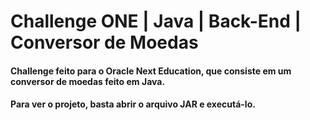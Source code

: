 # Challenge ONE | Java | Back-End | Conversor de Moedas

#### Challenge feito para o Oracle Next Education, que consiste em um conversor de moedas feito em Java.
#### Para ver o projeto, basta abrir o arquivo JAR e executá-lo.
